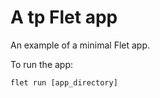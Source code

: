 # A tp Flet app

An example of a minimal Flet app.

To run the app:

```
flet run [app_directory]
```
